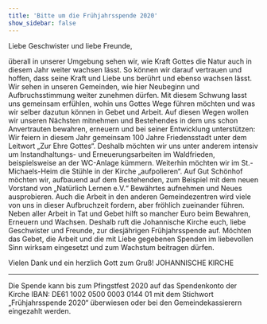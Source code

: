 ```yaml
---
title: 'Bitte um die Frühjahrsspende 2020'
show_sidebar: false
---
```


Liebe Geschwister und liebe Freunde,

überall in unserer Umgebung sehen wir, wie Kraft Gottes die Natur auch in diesem Jahr weiter wachsen lässt. So können wir darauf vertrauen und hoffen, dass seine Kraft und Liebe uns berührt und ebenso wachsen lässt. Wir sehen in unseren Gemeinden, wie hier Neubeginn und Aufbruchsstimmung weiter zunehmen dürfen.
Mit diesem Schwung lasst uns gemeinsam erfühlen, wohin uns  Gottes Wege führen möchten und was wir selber dazutun können in Gebet und Arbeit. Auf diesen Wegen wollen wir unseren Nächsten mitnehmen und Bestehendes in dem uns schon Anvertrauten bewahren, erneuern und bei seiner Entwicklung unterstützen:
Wir feiern in diesem Jahr gemeinsam 100 Jahre Friedensstadt unter dem Leitwort „Zur Ehre Gottes“. Deshalb möchten wir uns unter anderem intensiv um Instandhaltungs- und Erneuerungsarbeiten im Waldfrieden, beispielsweise an der WC-Anlage kümmern. Weiterhin möchten wir im St.-Michaels-Heim die Stühle in der Kirche „aufpolieren“.  Auf Gut Schönhof möchten wir, aufbauend auf dem Bestehenden, zum Beispiel mit dem neuen Vorstand von „Natürlich Lernen e.V.“ Bewährtes aufnehmen und Neues ausprobieren. Auch die Arbeit in den anderen Gemeindezentren wird viele von uns in dieser Aufbruchzeit fordern, aber fröhlich zueinander führen. 
Neben aller Arbeit in Tat und Gebet hilft so mancher Euro beim Bewahren, Erneuern und Wachsen. Deshalb ruft die Johannische Kirche euch, liebe Geschwister und Freunde, zur diesjährigen Frühjahrsspende auf. Möchten das Gebet, die Arbeit  und die mit Liebe gegebenen Spenden im liebevollen Sinn wirksam eingesetzt und zum Wachstum beitragen dürfen.

Vielen Dank und ein herzlich Gott zum Gruß!
JOHANNISCHE KIRCHE

*********************************************************************************

Die Spende kann bis zum Pfingstfest 2020 auf das Spendenkonto der Kirche IBAN: DE61 1002 0500 0003 0144 01 mit dem Stichwort „Frühjahrsspende 2020“ überwiesen oder bei den Gemeindekassierern eingezahlt werden.

